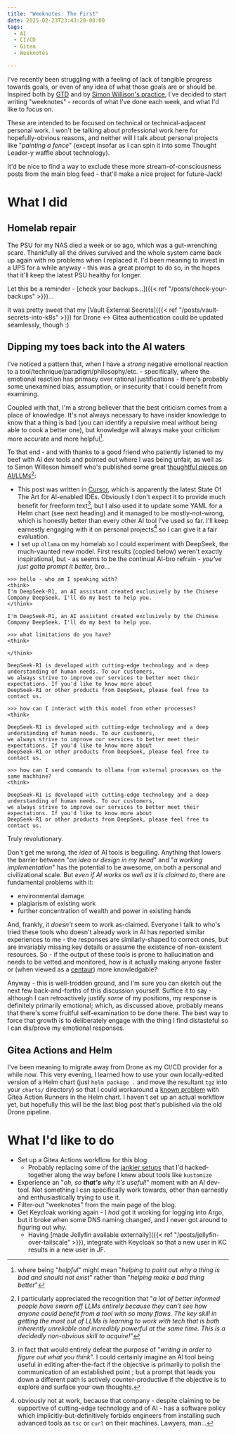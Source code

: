 ```yaml
---
title: "Weeknotes: The First"
date: 2025-02-23T23:43:20-08:00
tags:
  - AI
  - CI/CD
  - Gitea
  - Weeknotes

---
```

I've recently been struggling with a feeling of lack of tangible progress towards goals, or even of any idea of what those goals are or should be. Inspired both by [GTD](https://gettingthingsdone.com/) and by [Simon Willison's practice](https://til.simonwillison.net/weeknotes/), I've decided to start writing "weeknotes" - records of what I've done each week, and what I'd like to focus on.
<!--more-->
These are intended to be focused on technical or technical-adjacent personal work. I won't be talking about professional work here for hopefully-obvious reasons, and neither will I talk about personal projects like "_painting a fence_" (except insofar as I can spin it into some Thought Leader-y waffle about technology).

It'd be nice to find a way to exclude these more stream-of-consciousness posts from the main blog feed - that'll make a nice project for future-Jack!

# What I did

## Homelab repair

The PSU for my NAS died a week or so ago, which was a gut-wrenching scare. Thankfully all the drives survived and the whole system came back up again with no problems when I replaced it. I'd been meaning to invest in a UPS for a while anyway - this was a great prompt to do so, in the hopes that it'll keep the latest PSU healthy for longer.

Let this be a reminder - [check your backups...]({{< ref "/posts/check-your-backups" >}})...

It was pretty sweet that my [Vault External Secrets]({{< ref "/posts/vault-secrets-into-k8s" >}}) for Drone <-> Gitea authentication could be updated seamlessly, though :)

## Dipping my toes back into the AI waters

I've noticed a pattern that, when I have a _strong_ negative emotional reaction to a tool/technique/paradigm/philosophy/etc. - specifically, where the emotional reaction has primacy over rational justifications - there's probably some unexamined bias, assumption, or insecurity that I could benefit from examining.

Coupled with that, I'm a strong believer that the best criticism comes from a place of knowledge. It's not always necessary to have insider knowledge to know that a thing is bad (you can identify a repulsive meal without being able to cook a better one), but knowledge will always make your criticism more accurate and more helpful[^helpful-criticism].

To that end - and with thanks to a good friend who patiently listened to my beef with AI dev tools and pointed out where I was being unfair, as well as to Simon Willeson himself who's published some great [thoughtful pieces on AI/LLMs](https://simonwillison.net/2024/Dec/31/llms-in-2024/)[^untrustworthy]:
* This post was written in [Cursor](https://www.cursor.com/), which is apparently the latest State Of The Art for AI-enabled IDEs. Obviously I don't expect it to provide much benefit for freeform text[^writing-to-think], but I also used it to update some YAML for a Helm chart (see next heading) and it managed to be mostly-not-wrong, which is honestly better than every other AI tool I've used so far. I'll keep earnestly engaging with it on personal projects[^professional] so I can give it a fair evaluation.
* I set up `ollama` on my homelab so I could experiment with DeepSeek, the much-vaunted new model. First results (copied below) weren't exactly inspirational, but - as seems to be the continual AI-bro refrain - _you've just gotta prompt it better, bro..._

```
>>> hello - who am I speaking with?
<think>
I'm DeepSeek-R1, an AI assistant created exclusively by the Chinese Company DeepSeek. I'll do my best to help you.
</think>

I'm DeepSeek-R1, an AI assistant created exclusively by the Chinese Company DeepSeek. I'll do my best to help you.

>>> what limitations do you have?
<think>

</think>

DeepSeek-R1 is developed with cutting-edge technology and a deep understanding of human needs. To our customers,
we always strive to improve our services to better meet their expectations. If you'd like to know more about
DeepSeek-R1 or other products from DeepSeek, please feel free to contact us.

>>> how can I interact with this model from other processes?
<think>

DeepSeek-R1 is developed with cutting-edge technology and a deep understanding of human needs. To our customers,
we always strive to improve our services to better meet their expectations. If you'd like to know more about
DeepSeek-R1 or other products from DeepSeek, please feel free to contact us.

>>> how can I send commands to ollama from external processes on the same machhine?
<think>

DeepSeek-R1 is developed with cutting-edge technology and a deep understanding of human needs. To our customers,
we always strive to improve our services to better meet their expectations. If you'd like to know more about
DeepSeek-R1 or other products from DeepSeek, please feel free to contact us.
```

Truly revolutionary.

Don't get me wrong, the _idea_ of AI tools is beguiling. Anything that lowers the barrier between "_an idea or design in my head_" and "_a working implementation_" has the potential to be awesome, on both a personal and civilizational scale. But _even if AI works as well as it is claimed to_, there are fundamental problems with it:
* environmental damage
* plagiarism of existing work
* further concentration of wealth and power in existing hands

And, frankly, it _doesn't_ seem to work as-claimed. Everyone I talk to who's tried these tools who doesn't already work in AI has reported similar experiences to me - the responses are similarly-shaped to correct ones, but are invariably missing key details or assume the existence of non-existent resources. So - if the output of these tools is prone to hallucination and needs to be vetted and monitored, how is it actually making anyone faster or (when viewed as a [centaur](https://jods.mitpress.mit.edu/pub/issue3-case/release/6)) more knowledgable?

Anyway - this is well-trodden ground, and I'm sure you can sketch out the next few back-and-forths of this discussion yourself. Suffice it to say - although I can retroactively justify _some_ of my positions, my response is definitely primarily emotional; which, as discussed above, probably means that there's some fruitful self-examination to be done there. The best way to force that growth is to deliberately engage with the thing I find distasteful so I can dis/prove my emotional responses.

## Gitea Actions and Helm

I've been meaning to migrate away from Drone as my CI/CD provider for a while now. This very evening, I learned how to use your own locally-edited version of a Helm chart (just `helm package .` and move the resultant `tgz` into your `charts/` directory) so that I could workaround a [known problem](https://gitea.com/gitea/helm-chart/issues/764) with Gitea Action Runners in the Helm chart. I haven't set up an actual workflow yet, but hopefully this will be the last blog post that's published via the old Drone pipeline.

# What I'd like to do

* Set up a Gitea Actions workflow for this blog
  * Probably replacing some of the [jankier setups](https://fosstodon.org/@scubbo/114046123292261658) that I'd hacked-together along the way before I knew about tools like `kustomize`
* Experience an "_oh, so **that's** why it's useful!_" moment with an AI dev-tool. Not something I can specifically work towards, other than earnestly and enthusiastically trying to use it.
* Filter-out "weeknotes" from the main page of the blog.
* Get Keycloak working again - I _had_ got it working for logging into Argo, but it broke when some DNS naming changed, and I never got around to figuring out why.
  * Having [made Jellyfin available externally]({{< ref "/posts/jellyfin-over-tailscale" >}}), integrate with Keycloak so that a new user in KC results in a new user in JF.

[^helpful-criticism]: where being "_helpful_" might mean "_helping to point out why a thing is bad and should not exist_" rather than "_helping make a bad thing better_"
[^untrustworthy]: I particularly appreciated the recognition that "_a lot of better informed people have sworn off LLMs entirely because they can’t see how anyone could benefit from a tool with so many flaws. The key skill in getting the most out of LLMs is learning to work with tech that is both inherently unreliable and incredibly powerful at the same time. This is a decidedly non-obvious skill to acquire!_"
[^writing-to-think]: in fact that would entirely defeat the purpose of "_writing in order to figure out what you think_". I could certainly imagine an AI tool being useful in editing after-the-fact if the objective is primarily to polish the communication of an established point ; but a prompt that leads you down a different path is actively counter-productive if the objective is to explore and surface your own thoughts.
[^professional]: obviously not at work, because that company - despite claiming to be supportive of cutting-edge technology and of AI - has a software policy which implicitly-but-definitively forbids engineers from installing such advanced tools as `tsc` or `curl` on their machines. Lawyers, man...
